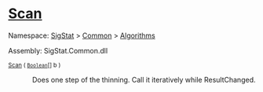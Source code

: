 # [Scan](./HSCPThinningStep-100664156.md)

Namespace: [SigStat]() > [Common](./../../README.md) > [Algorithms](./../README.md)

Assembly: SigStat.Common.dll

<sub>[Scan](./HSCPThinningStep-100664156.md) ( [`Boolean`](https://docs.microsoft.com/en-us/dotnet/api/System.Boolean)[] b )         <div style = "text-align: right" >Does one step of the thinning. Call it iteratively while ResultChanged.</div></sub>
